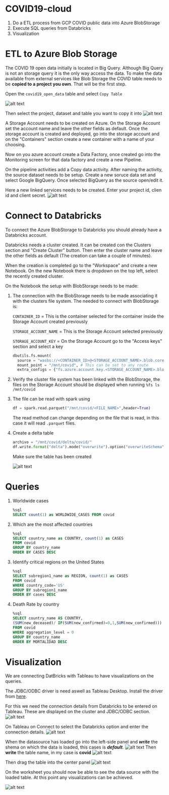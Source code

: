 # COVID19-cloud
1. Do a ETL process from GCP COVID public data into Azure BlobStorage
2. Execute SQL queries from Databricks
3. Visualization

# ETL to Azure Blob Storage
The COVID 19 open data initially is located in Big Query. Although Big Query is not an storage query it is the only way access the data.
To make the data available from external services like Blob Storage the COVID table needs to be **copied to a project you own**. That will be the first step.

Open the `covid19_open_data` table and select `Copy Table`

![alt text](./imgs/copy-table.png)

Then select the project, dataset and table you want to copy it into
![alt text](./imgs/copy-table1.png)

A Storage Account needs to be created on Azure. On the Storage Account set the account name and leave the other fields as default. Once the storage account is created and deployed, go into the storage account and on the "Containers" section create a new container with a name of your choosing.

Now on you azure account create a Data Factory, once created go into the Monitoring screen for that data factory and create a new Pipeline.

On the pipeline activities add a Copy data activity. After naming the activity, the source dataset needs to be setup. Create a new soruce data set and select Google BigQuery. Once selected BigQuery as the source open/edit it.

Here a new linked services needs to be created. Enter your project id, clien id and client secret.
![alt text](./imgs/linkd-service.png)


# Connect to Databricks

To connect the Azure BlobStorage to Databricks you should already have a Databricks account. 

Databricks needs a cluster created. It can be created con the Clusters section and "Create Cluster" button. Then enter the cluster name and leave the other fields as default (The creation can take a couple of minutes).

When the creation is completed go to the "Workspace" and create a new Notebook. On the new Notebook there is dropdown on the top left, select the recently created cluster.

On the Notebook the setup with BlobStorage needs to be made:
1. The connection with the BlobStorage needs to be made associating it with the clusters file system. The needed to connect with BlobStorage is:

    `CONTAINER_ID` = This is the container selected for the container inside the Storage Account created previously

    `STORAGE_ACCOUNT_NAME` = This is the Storage Account selected previously

    `STORAGE_ACCOUNT_KEY` = On the Storage Account go to the "Access keys" section and select a key
    ```python
    dbutils.fs.mount(
      source = "wasbs://<CONTAINER_ID>@<STORAGE_ACCOUNT_NAME>.blob.core.windows.net",
      mount_point = "/mnt/covid", # This can be set to any route
      extra_configs = {"fs.azure.account.key.<STORAGE_ACCOUNT_NAME>.blob.core.windows.net":"<STORAGE_ACCOUNT_KEY>"})
    ```
2. Verify the cluster file system has been linked with the BlobStorage, the files on the Storage Account should be displayed when running `%fs ls /mnt/covid`
3. The file can be read with spark using
    ```py
    df = spark.read.parquet("/mnt/covid/<FILE_NAME>",header=True)
    ```
    The read method can change depending on the file that is read, in this case it will read `.parquet` files.
4. Create a delta table
    ```py
    archivo = "/mnt/covid/delta/covid/"
    df.write.format("delta").mode("overwrite").option("overwriteSchema","true").save(archivo)
    ```
    Make sure the table has been created

    ![alt text](./imgs/delta-table.png)



# Queries

1. Worldwide cases
    ```sql
    %sql
    SELECT count(1) as WORLDWIDE_CASES FROM covid
    ```


2. Which are the most affected countries
    ```sql
    %sql
    SELECT country_name as COUNTRY, count(1) as CASES 
    FROM covid
    GROUP BY country_name
    ORDER BY CASES DESC
    ```

3. Identify critical regions on the United States
    ```sql
    %sql
    SELECT subregion1_name as REGION, count(1) as CASES
    FROM covid
    WHERE country_code='US'
    GROUP BY subregion1_name
    ORDER BY cases DESC
    ```

4. Death Rate by country
    ```sql
    %sql
    SELECT country_name AS COUNTRY, 
    (SUM(new_deceased)/ IF(SUM(new_confirmed)=0,1,SUM(new_confirmed))) as DEATH_RATE
    FROM covid
    WHERE aggregation_level = 0
    GROUP BY country_name
    ORDER BY MORTALIDAD DESC
    ```

# Visualization
We are connecting DatBricks with Tableau to have visualizations on the queries.

The JDBC/ODBC driver is need aswell as Tableau Desktop. Install the driver from  <a href="https://docs.databricks.com/integrations/bi/jdbc-odbc-bi.html#driver">here</a>.


For this we need the connection details from Databricks to be entered on Tableau. These are displayed on the cluster and JDBC/ODBC section.
![alt text](./imgs/databricks-connection.png)

On Tableau on Connect to select the Databricks option and enter the connection details.
![alt text](./imgs/tableau-conn.png)


When the datasource has loaded go into the left-side panel and ***write*** the shema on which the data is loaded, this cases is ***default***.
![alt text](./imgs/write-schema.png) 
Then **write** the table name, in my case is **covid**
![alt text](./imgs/write-table.png) 

Then drag the table into the center panel
![alt text](./imgs/drag-table.png)

On the worksheet you should now be able to see the data source with the loaded table. At this point any visualizations can be achieved.

![alt text](./imgs/country-viz.png)
